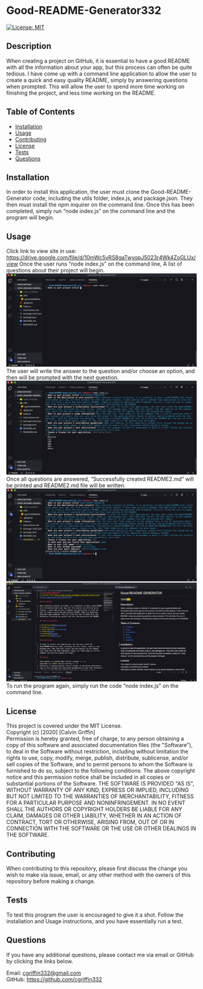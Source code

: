 # Good-README-Generator332
[![License: MIT](https://img.shields.io/badge/License-MIT-yellow.svg)](https://opensource.org/licenses/MIT)

## Description

When creating a project on GitHub, it is essential to have a good README with all the information about your app, but this process can often be quite tedious. I have come up with a command line application to allow the user to create a quick and easy quality README, simply by answering questions when prompted. This will allow the user to spend more time working on finishing the project, and less time working on the README.

## Table of Contents

* [Installation](#installation)
* [Usage](#usage)
* [Contributing](#Contributing)
* [License](#license)
* [Tests](#tests)
* [Questions](#questions)

## Installation

In order to install this application, the user must clone the Good-README-Generator code, including the utils folder, index.js, and package.json. They then must install the npm inquirer on the command line. Once this has been completed, simply run “node index.js” on the command line and the program will begin.

## Usage

Click link to view site in use:
https://drive.google.com/file/d/10mWc5vRS8gaTwyopJ5023r4Wk4ZoGLUx/view
Once the user runs “node index.js” on the command line, A list of questions about their project will begin. 
![Image of Start](./utils/images/1.png)
The user will write the answer to the question and/or choose an option, and then will be prompted with the next question.  
![Image of Questions](./utils/images/2.png)
Once all questions are answered, “Successfully created README2.md” will be printed and README2.md file will be written. 
![Image of Success](./utils/images/3.png)
![Image of README](./utils/images/4.png)
To run the program again, simply run the code “node index.js" on the command line.

## License

This project is covered under the MIT License. <br />
Copyright (c) [2020] [Calvin Griffin] <br />
Permission is hereby granted, free of charge, to any person obtaining a copy of this software and associated documentation files (the "Software"), to deal in the Software without restriction, including without limitation the rights to use, copy, modify, merge, publish, distribute, sublicense, and/or sell copies of the Software, and to permit persons to whom the Software is furnished to do so, subject to the following conditions:
The above copyright notice and this permission notice shall be included in all copies or substantial portions of the Software.
THE SOFTWARE IS PROVIDED "AS IS", WITHOUT WARRANTY OF ANY KIND, EXPRESS OR IMPLIED, INCLUDING BUT NOT LIMITED TO THE WARRANTIES OF MERCHANTABILITY, FITNESS FOR A PARTICULAR PURPOSE AND NONINFRINGEMENT. IN NO EVENT SHALL THE AUTHORS OR COPYRIGHT HOLDERS BE LIABLE FOR ANY CLAIM, DAMAGES OR OTHER LIABILITY, WHETHER IN AN ACTION OF CONTRACT, TORT OR OTHERWISE, ARISING FROM, OUT OF OR IN CONNECTION WITH THE SOFTWARE OR THE USE OR OTHER DEALINGS IN THE SOFTWARE.

## Contributing

When contributing to this repository, please first discuss the change you wish to make via issue, email, or any other method with the owners of this repository before making a change.

## Tests

To test this program the user is encouraged to give it a shot. Follow the installation and Usage instructions, and you have essentially run a test.

## Questions

If you have any additional questions, please contact me via email or GitHub by clicking the links below.

Email: cgriffin332@gmail.com <br />
GitHub: https://github.com/cgriffin332